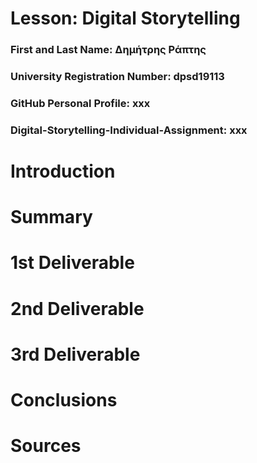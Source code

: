 # Lesson: Digital Storytelling

### First and Last Name: Δημήτρης Ράπτης 
### University Registration Number: dpsd19113
### GitHub Personal Profile: xxx
### Digital-Storytelling-Individual-Assignment: xxx

# Introduction



# Summary


# 1st Deliverable


# 2nd Deliverable


# 3rd Deliverable 


# Conclusions


# Sources
